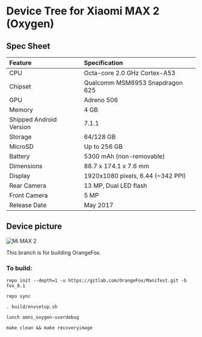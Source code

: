 # Device Tree for Xiaomi MAX 2 (Oxygen)

## Spec Sheet

| Feature                 | Specification                     |
| :---------------------- | :-------------------------------- |
| CPU                     | Octa-core 2.0 GHz Cortex-A53      |
| Chipset                 | Qualcomm MSM8953 Snapdragon 625   |
| GPU                     | Adreno 506                        |
| Memory                  | 4 GB                              |
| Shipped Android Version | 7.1.1                             |
| Storage                 | 64/128 GB                         |
| MicroSD                 | Up to 256 GB                      |
| Battery                 | 5300 mAh (non-removable)          |
| Dimensions              | 88.7 x 174.1 x 7.6 mm             |
| Display                 | 1920x1080 pixels, 6.44 (~342 PPI) |
| Rear Camera             | 13 MP, Dual LED flash             |
| Front Camera            | 5 MP                              |
| Release Date            | May 2017                          |

## Device picture
![Mi MAX 2](http://i01.appmifile.com/webfile/globalimg/29/B8388A52-854A-94A5-D386-7F675F467FE1.jpg "Mi MAX 2")

This branch is for building OrangeFox.

### To build: 
```
repo init --depth=1 -u https://gitlab.com/OrangeFox/Manifest.git -b fox_8.1

repo sync

. build/envsetup.sh

lunch omni_oxygen-userdebug

make clean && make recoveryimage
```
